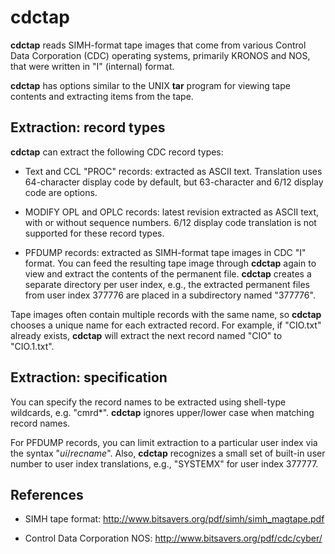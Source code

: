 # cdctap

**cdctap** reads SIMH-format tape images that come from various Control
Data Corporation (CDC) operating systems, primarily KRONOS and NOS,
that were written in "I" (internal) format.

**cdctap** has options similar to the UNIX **tar** program for viewing tape
contents and extracting items from the tape.

## Extraction: record types

**cdctap** can extract the following CDC record types:

- Text and CCL "PROC" records: extracted as ASCII text. Translation uses
64-character display code by default, but 63-character and 6/12 display
code are options.

- MODIFY OPL and OPLC records: latest revision extracted as ASCII text,
with or without sequence numbers. 6/12 display code translation is
not supported for these record types.

- PFDUMP records: extracted as SIMH-format tape images in CDC "I" format.
You can feed the resulting tape image through **cdctap** again to
view and extract the contents of the permanent file.
**cdctap** creates a separate directory per user index, e.g., the extracted
permanent files from user index 377776 are placed in a subdirectory
named "377776".

Tape images often contain multiple records with the same name, so
**cdctap** chooses a unique name for each extracted record. For example,
if "CIO.txt" already exists, **cdctap** will extract the next record
named "CIO" to "CIO.1.txt".

## Extraction: specification

You can specify the record names to be extracted using shell-type wildcards,
e.g. "cmrd\*". **cdctap** ignores upper/lower case when matching record names.

For PFDUMP records, you can limit extraction to a particular user index
via the syntax "*ui*/*recname*". Also, **cdctap** recognizes a small set
of built-in user number to user index translations, e.g., "SYSTEMX" for
user index 377777.

## References

- SIMH tape format: http://www.bitsavers.org/pdf/simh/simh_magtape.pdf

- Control Data Corporation NOS: http://www.bitsavers.org/pdf/cdc/cyber/
